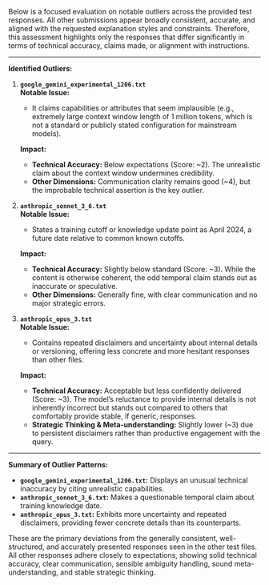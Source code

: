 Below is a focused evaluation on notable outliers across the provided test responses. All other submissions appear broadly consistent, accurate, and aligned with the requested explanation styles and constraints. Therefore, this assessment highlights only the responses that differ significantly in terms of technical accuracy, claims made, or alignment with instructions.

---

**Identified Outliers:**

1. **`google_gemini_experimental_1206.txt`**  
   **Notable Issue:**  
   - It claims capabilities or attributes that seem implausible (e.g., extremely large context window length of 1 million tokens, which is not a standard or publicly stated configuration for mainstream models).

   **Impact:**  
   - **Technical Accuracy:** Below expectations (Score: ~2). The unrealistic claim about the context window undermines credibility.
   - **Other Dimensions:** Communication clarity remains good (~4), but the improbable technical assertion is the key outlier.

2. **`anthropic_sonnet_3_6.txt`**  
   **Notable Issue:**  
   - States a training cutoff or knowledge update point as April 2024, a future date relative to common known cutoffs.  
   
   **Impact:**  
   - **Technical Accuracy:** Slightly below standard (Score: ~3). While the content is otherwise coherent, the odd temporal claim stands out as inaccurate or speculative.
   - **Other Dimensions:** Generally fine, with clear communication and no major strategic errors.

3. **`anthropic_opus_3.txt`**  
   **Notable Issue:**  
   - Contains repeated disclaimers and uncertainty about internal details or versioning, offering less concrete and more hesitant responses than other files.
   
   **Impact:**  
   - **Technical Accuracy:** Acceptable but less confidently delivered (Score: ~3). The model’s reluctance to provide internal details is not inherently incorrect but stands out compared to others that comfortably provide stable, if generic, responses.
   - **Strategic Thinking & Meta-understanding:** Slightly lower (~3) due to persistent disclaimers rather than productive engagement with the query.

---

**Summary of Outlier Patterns:**

- **`google_gemini_experimental_1206.txt`:** Displays an unusual technical inaccuracy by citing unrealistic capabilities.
- **`anthropic_sonnet_3_6.txt`:** Makes a questionable temporal claim about training knowledge date.
- **`anthropic_opus_3.txt`:** Exhibits more uncertainty and repeated disclaimers, providing fewer concrete details than its counterparts.

These are the primary deviations from the generally consistent, well-structured, and accurately presented responses seen in the other test files. All other responses adhere closely to expectations, showing solid technical accuracy, clear communication, sensible ambiguity handling, sound meta-understanding, and stable strategic thinking.